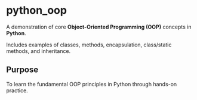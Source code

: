 # python_oop

A demonstration of core **Object-Oriented Programming (OOP)** concepts in **Python**.

Includes examples of classes, methods, encapsulation, class/static methods, and inheritance.

## Purpose

To learn the fundamental OOP principles in Python through hands-on practice.
